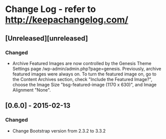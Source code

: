 # Change Log - refer to http://keepachangelog.com/

## [Unreleased][unreleased]

### Changed
- Archive Featured Images are now controlled by the Genesis Theme Settings page
/wp-admin/admin.php?page=genesis.  Previously, archive featured images were
always on.  To turn the featured image on, go to the Content Archives
section, check "Include the Featured Image?", choose the Image Size
"bsg-featured-image (1170 x 630)", and Image Alignment "None".

## [0.6.0] - 2015-02-13

### Changed
- Change Bootstrap version from 2.3.2 to 3.3.2
